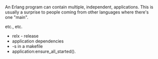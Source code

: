 An Erlang program can contain multiple, independent, applications. This is usually a surprise to people coming from other languages where there's one "main".

etc., etc.

- relx - release
- application dependencies
- -s in a makefile
- application:ensure_all_started().
